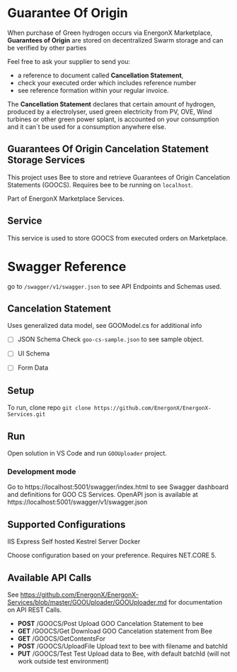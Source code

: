 ﻿# Guarantee Of Origin 
When purchase of Green hydrogen occurs via EnergonX Marketplace, 
**Guarantees of Origin** are stored on decentralized Swarm storage and can be verified by other parties

Feel free to ask your supplier to send you:
- a reference to document called **Cancellation Statement**,
- check your executed order which includes reference number 
- see reference formation within your regular invoice.

The **Cancellation Statement** declares that certain amount of hydrogen, produced by a electrolyser,
used green electricity from PV, OVE, Wind turbines or other green power splant, is accounted on your 
consumption and it can´t be used for a consumption anywhere else.


## Guarantees Of Origin Cancelation Statement Storage Services
This project uses Bee to store and retrieve Guarantees of Origin Cancelation Statements (GOOCS). 
Requires bee to be running on `localhost`.

Part of EnergonX Marketplace Services. 

## Service 
This service is used to store GOOCS from executed orders on Marketplace.

# Swagger Reference 
go to `/swagger/v1/swagger.json` to see API Endpoints and Schemas used.


## Cancelation Statement
Uses generalized data model, see GOOModel.cs for additional info  
-[ ] JSON Schema
     Check `goo-cs-sample.json` to see sample object. 
-[ ] UI Schema
-[ ] Form Data


## Setup
To run, clone repo
`git clone https://github.com/EnergonX/EnergonX-Services.git`

## Run 
Open solution in VS Code and run `GOOUploader` project.

### Development mode 
Go to https://localhost:5001/swagger/index.html to see Swagger dashboard and definitions for GOO CS Services. 
OpenAPI json is available at https://localhost:5001/swagger/v1/swagger.json  

## Supported Configurations
IIS Express
Self hosted Kestrel Server
Docker 

Choose configuration based on your preference. 
Requires NET.CORE 5. 


## Available API Calls
See https://github.com/EnergonX/EnergonX-Services/blob/master/GOOUploader/GOOUploader.md for documentation on API REST Calls. 

- **POST** ​/GOOCS​/Post
Upload GOO Cancelation Statement to bee
- **GET** ​/GOOCS​/Get
Download GOO Cancelation statement from Bee
- **GET** ​/GOOCS​/GetContentsFor
- **POST** ​/GOOCS​/UploadFile
Upload text to bee with filename and batchId
- **PUT** ​/GOOCS​/Test 
Test Upload data to Bee, with default batchId (will not work outside test environment)


